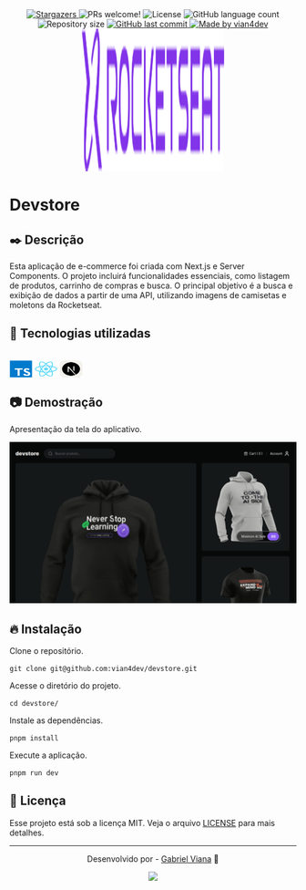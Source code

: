 <div align="center">
  <a href="https://github.com/vian4dev/devstore/stargazers">
    <img alt="Stargazers" src="https://img.shields.io/github/stars/vian4dev/devstore?style=social">
  </a>
  
  <img alt="PRs welcome!" src="https://img.shields.io/static/v1?label=PRs&message=welcome&color=7159c1&labelColor=000000" />
  <img alt="License" src="https://img.shields.io/static/v1?label=license&message=MIT&color=7159c1&labelColor=000000">
  <img alt="GitHub language count" src="https://img.shields.io/github/languages/count/vian4dev/devstore?color=%2304D361">
  <img alt="Repository size" src="https://img.shields.io/github/repo-size/vian4dev/devstore">
	
  <a href="https://github.com/vian4dev/devstore/commits/master">
    <img alt="GitHub last commit" src="https://img.shields.io/github/last-commit/vian4dev/devstore">
  </a>
  
  <a href="https://www.linkedin.com/in/vianadev/">
    <img alt="Made by vian4dev" src="https://img.shields.io/badge/made%20by-vian4dev-%2304D361">
  </a>
</div>

<div align="center">
  <img src="https://raw.githubusercontent.com/vian4dev/vian4dev/bfae0da7d97ab8f10a008d3fdea6f2e2181fa3ca/.github/rocketseat.svg" width="250" height="250" alt="Rocketseat">
</div>

# Devstore

## ✒️ Descrição
Esta aplicação de e-commerce foi criada com Next.js e Server Components. O projeto incluirá funcionalidades essenciais, como listagem de produtos, carrinho de compras e busca. O principal objetivo é a busca e exibição de dados a partir de uma API, utilizando imagens de camisetas e moletons da Rocketseat.

## 🚀 Tecnologias utilizadas
<div style="display: inline_block"><br>
  <img align="center" alt="img-typescript" height="30" width="40" src="https://raw.githubusercontent.com/devicons/devicon/master/icons/typescript/typescript-original.svg">

  <img align="center" alt="img-react" height="30" width="40" src="https://raw.githubusercontent.com/devicons/devicon/master/icons/react/react-original.svg">

  <img align="center" alt="img-react" height="30" width="40" src="https://raw.githubusercontent.com/tandpfun/skill-icons/65dea6c4eaca7da319e552c09f4cf5a9a8dab2c8/icons/NextJS-Light.svg">
</div>

## 📷 Demostração
Apresentação da tela do aplicativo.
<div align="center">
  <img src="./.github/devstore.gif" alt="devstore" />
</div>

## 🔥 Instalação
Clone o repositório.
~~~
git clone git@github.com:vian4dev/devstore.git
~~~
Acesse o diretório do projeto.
~~~
cd devstore/
~~~
Instale as dependências.
~~~
pnpm install 
~~~
Execute a aplicação.
~~~
pnpm run dev
~~~

## 📝 Licença
Esse projeto está sob a licença MIT. Veja o arquivo [LICENSE](LICENSE) para mais detalhes.

---
<div align="center"> 
 <p>Desenvolvido por - <a href="https://github.com/vian4dev">Gabriel Viana</a> 🤖</p>
 
 <a href="https://www.linkedin.com/in/vianadev" target="_blank"><img src="https://img.shields.io/badge/-LinkedIn-%230077B5?style=for-the-badge&logo=linkedin&logoColor=white" target="_blank"></a> 
</div>


